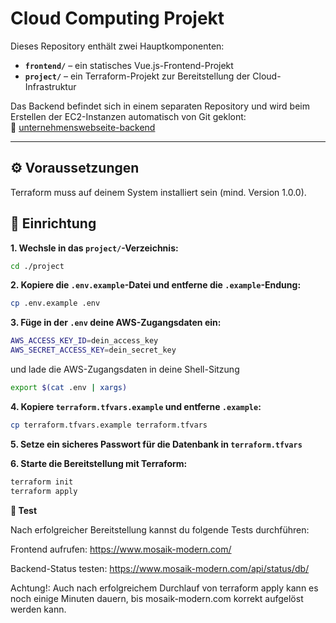 # Cloud Computing Projekt

Dieses Repository enthält zwei Hauptkomponenten:

- **`frontend/`** – ein statisches Vue.js-Frontend-Projekt  
- **`project/`** – ein Terraform-Projekt zur Bereitstellung der Cloud-Infrastruktur

Das Backend befindet sich in einem separaten Repository und wird beim Erstellen der EC2-Instanzen automatisch von Git geklont:  
🔗 [unternehmenswebseite-backend](https://github.com/BehrensSven/unternehmenswebseite-backend)

---

## ⚙️ Voraussetzungen
Terraform muss auf deinem System installiert sein (mind. Version 1.0.0).


## 🚀 Einrichtung

**1. Wechsle in das `project/`-Verzeichnis:**

```bash
cd ./project
```
**2. Kopiere die `.env.example`-Datei und entferne die  `.example`-Endung:**

```bash
cp .env.example .env
```
**3. Füge in der `.env` deine AWS-Zugangsdaten ein:**

```bash
AWS_ACCESS_KEY_ID=dein_access_key
AWS_SECRET_ACCESS_KEY=dein_secret_key
```
und lade die AWS-Zugangsdaten in deine Shell-Sitzung
```bash
export $(cat .env | xargs)
```

**4. Kopiere `terraform.tfvars.example` und entferne `.example`:**

```bash
cp terraform.tfvars.example terraform.tfvars
```
**5. Setze ein sicheres Passwort für die Datenbank in `terraform.tfvars`**

**6. Starte die Bereitstellung mit Terraform:**

```bash
terraform init
terraform apply
```


**🧪 Test**

Nach erfolgreicher Bereitstellung kannst du folgende Tests durchführen:

Frontend aufrufen:
https://www.mosaik-modern.com/

Backend-Status testen:
https://www.mosaik-modern.com/api/status/db/

Achtung!: Auch nach erfolgreichem Durchlauf von terraform apply kann es noch einige Minuten dauern, bis mosaik-modern.com korrekt aufgelöst werden kann.

